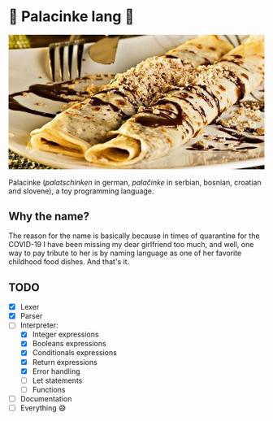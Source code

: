 # 🥞 Palacinke lang 🥞

![Palačinke](doc/palacinke.jpg)

Palacinke (*palatschinken* in german, *palačinke* in serbian, bosnian, croatian
and slovene), a toy programming language.

## Why the name?

The reason for the name is basically because in times of quarantine for the
COVID-19 I have been missing my dear girlfriend too much, and well, one way to
pay tribute to her is by naming language as one of her favorite childhood food
dishes. And that's it.

## TODO
- [X] Lexer
- [X] Parser
- [ ] Interpreter:
    - [X] Integer expressions
    - [X] Booleans expressions
    - [X] Conditionals expressions
    - [X] Return expressions
    - [X] Error handling
    - [ ] Let statements
    - [ ] Functions
- [ ] Documentation
- [ ] Everything 😅
